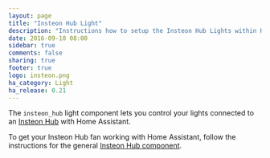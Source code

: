 ```yaml
---
layout: page
title: "Insteon Hub Light"
description: "Instructions how to setup the Insteon Hub Lights within Home Assistant."
date: 2016-09-10 08:00
sidebar: true
comments: false
sharing: true
footer: true
logo: insteon.png
ha_category: Light
ha_release: 0.21
---
```


The `insteon_hub` light component lets you control your lights connected to an [Insteon Hub](http://www.insteon.com/insteon-hub/) with Home Assistant.

To get your Insteon Hub fan working with Home Assistant, follow the instructions for the general [Insteon Hub component](/components/insteon_hub/).
